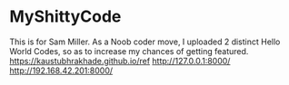 # MyShittyCode
This is for Sam Miller.
As a Noob coder move, I uploaded 2 distinct Hello World Codes,
so as to increase my chances of getting featured.
https://kaustubhrakhade.github.io/ref
http://127.0.0.1:8000/
http://192.168.42.201:8000/
